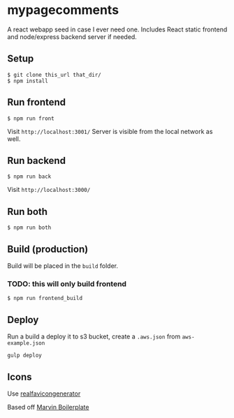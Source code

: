 # mypagecomments

A react webapp seed in case I ever need one.
Includes React static frontend and node/express backend server if needed.

## Setup

```
$ git clone this_url that_dir/
$ npm install
```

## Run frontend

```
$ npm run front
```

Visit `http://localhost:3001/`
Server is visible from the local network as well.

## Run backend
```
$ npm run back
```

Visit `http://localhost:3000/`

## Run both

```
$ npm run both
```

## Build (production)

Build will be placed in the `build` folder.
### TODO: this will only build frontend

```
$ npm run frontend_build
```

## Deploy

Run a build a deploy it to s3 bucket, create a `.aws.json` from `aws-example.json`

```
gulp deploy
```

## Icons
Use [realfavicongenerator](http://realfavicongenerator.net/)

Based off [Marvin Boilerplate](https://github.com/workco/marvin)

